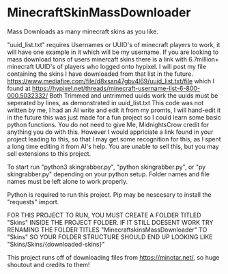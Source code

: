 # MinecraftSkinMassDownloader
Mass Downloads as many minecraft skins as you like.

"uuid_list.txt" requires Usernames or UUID's of minecraft players to work, it will have one example in it which will be my username. If you are looking to mass download tons of users minercaft skins there is a link with 6.7million+ minecraft UUID's of players who logged onto hypixel. I will post my file containing the skins I have downloaded from that list in the future.
https://www.mediafire.com/file/d8xsan47gbv4l69/uuid_list.txt/file which I found at https://hypixel.net/threads/minecraft-username-list-6-800-000.5032332/
Both Trimmed and untrimmed uuids work
the uuids must be seperated by lines, as demonstrated in uuid_list.txt
This code was not written by me, I had an AI write and edit it from my promts, I will hand-edit it in the future this was just made for a fun project so I could learn some basic python functions.
You do not need to give Me, MidnightsCrow credit for anything you do with this. However I would appriciate a link found in your project leading to this, so that I may get some recognition for this, as I spent a long time editing it from AI's help. 
You are unable to sell this, but you may sell extensions to this project.

To start run "python3 skingrabber.py", "python skingrabber.py", or "py skingrabber.py" depending on your python setup.
Folder names and file names must be left alone to work properly.

Python is required to run this project.
Pip may be nescesary to install the "requests" import.

FOR THIS PROJECT TO RUN, YOU MUST CREATE A FOLDER TITLED "Skins" INSIDE THE PROJECT FOLDER. IF IT STILL DOESENT WORK TRY RENAMING THE FOLDER TITLES "MinecraftskinsMassDownloader" TO "Skins" SO YOUR FOLDER STRUCTURE SHOULD END UP LOOKING LIKE "Skins/Skins/{downloaded-skins}"

This project runs off of downloading files from https://minotar.net/, so huge shoutout and credits to them!
